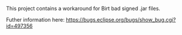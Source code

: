 This project contains a workaround for Birt bad signed .jar files.

Futher information here:
https://bugs.eclipse.org/bugs/show_bug.cgi?id=497356
